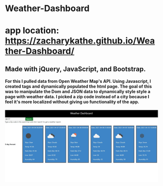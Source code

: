 # Weather-Dashboard
# app location: https://zacharykathe.github.io/Weather-Dashboard/
## Made with jQuery, JavaScript, and Bootstrap. 
#### For this I pulled data from Open Weather Map's API. Using Javascript, I created tags and dynamically populated the html page. The goal of this was to manipulate the Dom and JSON data to dynamically style style a page with weather data. I picked a zip code instead of a city because I feel it's more localized without giving uo functionality of the app.
 
![cover photo of weather searching site](https://github.com/ZacharyKathe/Weather-Dashboard/blob/main/assets/images/cover.JPG)

